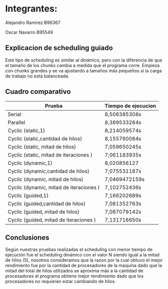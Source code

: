 # Integrantes:

Alejandro Ramirez B96367

Oscar Navarro B95549

## Explicacion de scheduling guiado
Este tipo de scheduling es similar al dinámico, pero con la diferencia de que el tamaño de los chunks cambia a medida que el programa corre. Empieza con chunks grandes y se va ajustando a tamaños más pequeños si la carga de trabajo no está balanceada.

## Cuadro comparativo

| Prueba | Tiempo de ejecucion |            
| --- | --- |
| Serial | 8,506385308s |
| Parallel | 8,389533284s |
| Cyclic (static,1) | 8,214059574s |
| Cyclic (static,cantidad de hilos) | 8,155760084s | 
| Cyclic (static, mitad de hilos) | 7,059650245s| 
| Cyclic (static, mitad  de iteraciones ) | 7,061183935s | 
| Cyclic (dynamic,1) | 8,020856127 |
| Cyclic (dynamic,cantidad de hilos) | 7,075531187s | 
| Cyclic (dynamic, mitad de hilos) | 7,0469472159s | 
| Cyclic (dynamic, mitad  de iteraciones ) | 7,102752436s | 
| Cyclic (guided,1) | 7,166202689s |
| Cyclic (guided,cantidad de hilos) | 7,081352763s | 
| Cyclic (guided, mitad de hilos) | 7,087079142s | 
| Cyclic (guided, mitad  de iteraciones ) | 7,131716650s | 

## Conclusiones
Según nuestras pruebas realizadas el scheduling con menor tiempo de ejecución fue el scheduling dinámico con el valor N siendo igual a la mitad de hilos (5), nosotros consideramos que la razon por la cual obtuvo el mejor rendimiento fue por la cantidad de procesadores de la maquina dado que la mitad del total de hilos utilizados se aproxima más a la cantidad de procesadores el programa obtiene mejor rendimiento dado que los procesadores no requieren estar cambiando de hilos.



